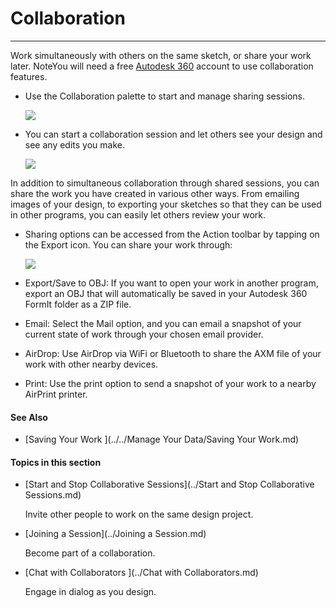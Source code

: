 # Collaboration

----

Work simultaneously with others on the same sketch, or share your work later.
NoteYou will need a free [Autodesk 360](https://360.autodesk.com) account to use collaboration features.
* Use the Collaboration palette to start and manage sharing sessions. 
    
    ![](Images/GUID-35692CAF-5EBD-4707-BB16-85EC8964857B-low.png)
* You can start a collaboration session and let others see your design and see any edits you make. 
    
    ![](Images/GUID-854D2503-24C9-4F16-ABBC-8732EC90570A-low.png)

In addition to simultaneous collaboration through shared sessions, you can share the work you have created in various other ways. From emailing images of your design, to exporting your sketches so that they can be used in other programs, you can easily let others review your work. 
* Sharing options can be accessed from the Action toolbar by tapping on the Export icon. You can share your work through: 
    
    ![](Images/GUID-FF9BE849-5942-402D-BAE4-E41937132925-low.png)


* Export/Save to OBJ: If you want to open your work in another program, export an OBJ that will automatically be saved in your Autodesk 360 FormIt folder as a ZIP file.
* Email: Select the Mail option, and you can email a snapshot of your current state of work through your chosen email provider.
* AirDrop: Use AirDrop via WiFi or Bluetooth to share the AXM file of your work with other nearby devices.
* Print: Use the print option to send a snapshot of your work to a nearby AirPrint printer.

#### See Also

* [Saving Your Work ](../../Manage Your Data/Saving Your Work.md)

  

#### Topics in this section

* [Start and Stop Collaborative Sessions](../Start and Stop Collaborative Sessions.md)
    
    Invite other people to work on the same design project.
* [Joining a Session](../Joining a Session.md)
    
    Become part of a collaboration.
* [Chat with Collaborators ](../Chat with Collaborators.md)
    
    Engage in dialog as you design.

